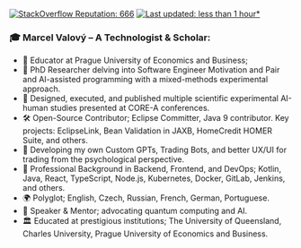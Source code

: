 [![StackOverflow Reputation: 666](https://img.shields.io/badge/StackOverflow-666-F27F33?logo=stackoverflow)](https://stackoverflow.com/users/3832336/marcelv3612) [![Last updated: less than 1 hour*](https://img.shields.io/badge/last%20updated-less%20than%201%20hour*-green)](https://github.com/marcelv3612/marcelv3612/actions)

### 🎓 Marcel Valový – A Technologist & Scholar:

- 🔭 Educator at Prague University of Economics and Business;
- 🌱 PhD Researcher delving into Software Engineer Motivation and Pair and AI-assisted programming with a mixed-methods experimental approach.
- 🥼 Designed, executed, and published multiple scientific experimental AI-human studies presented at CORE-A conferences.
- 🛠 Open-Source Contributor; Eclipse Committer, Java 9 contributor. Key projects: EclipseLink, Bean Validation in JAXB, HomeCredit HOMER Suite, and others.
- 🤖 Developing my own Custom GPTs, Trading Bots, and better UX/UI for trading from the psychological perspective.
- 💼 Professional Background in Backend, Frontend, and DevOps; Kotlin, Java, React, TypeScript, Node.js, Kubernetes, Docker, GitLab, Jenkins, and others.
- 🌍 Polyglot; English, Czech, Russian, French, German, Portuguese.
- 🎤 Speaker & Mentor; advocating quantum computing and AI.
- 🏛 Educated at prestigious institutions; The University of Queensland, Charles University, Prague University of Economics and Business.
